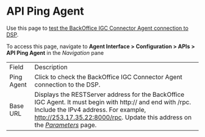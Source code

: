 # API Ping Agent

<div class="use">

Use this page to [test the BackOffice IGC Connector Agent connection to
DSP](../Config/Test_a_BackOffice_IGC_Agent_Connection_in_DSP.htm).

</div>

To access this page, navigate to **Agent Interface \> Configuration \>
APIs \> API Ping Agent** in the *Navigation*
pane

|            |                                                                                                                                                                                                                                                  |
| ---------- | ------------------------------------------------------------------------------------------------------------------------------------------------------------------------------------------------------------------------------------------------ |
| Field      | Description                                                                                                                                                                                                                                      |
| Ping Agent | Click to check the BackOffice IGC Connector Agent connection to the DSP.                                                                                                                                                                         |
| Base URL   | Displays the RESTServer address for the BackOffice IGC Agent. It must begin with http:// and end with /rpc. Include the IPv4 address. For example, http://253.17.35.22:8000/rpc. Update this address on the *[Parameters](Parameters.htm)* page. |
